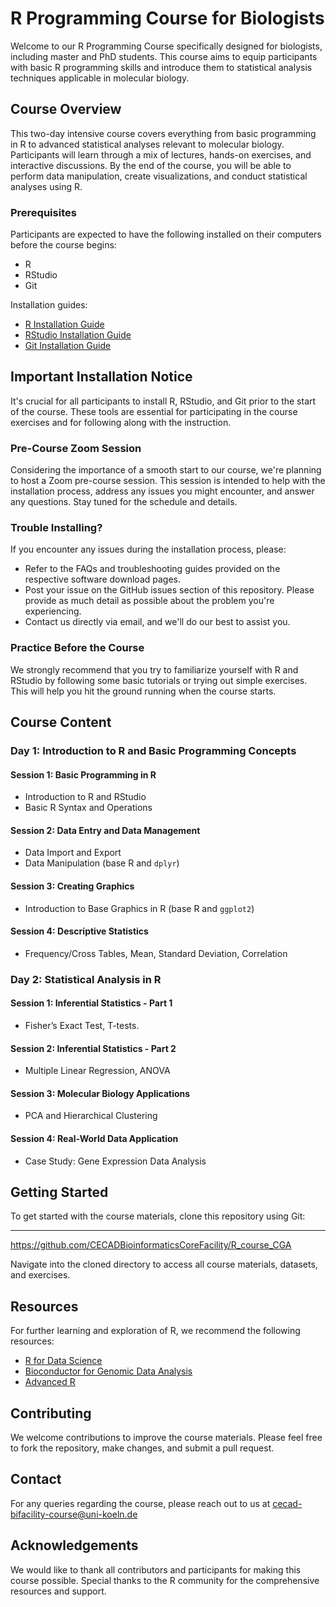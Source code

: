 # R Programming Course for Biologists

Welcome to our R Programming Course specifically designed for biologists, including master and PhD students. This course aims to equip participants with basic R programming skills and introduce them to statistical analysis techniques applicable in molecular biology.

## Course Overview

This two-day intensive course covers everything from basic programming in R to advanced statistical analyses relevant to molecular biology. Participants will learn through a mix of lectures, hands-on exercises, and interactive discussions. By the end of the course, you will be able to perform data manipulation, create visualizations, and conduct statistical analyses using R.

### Prerequisites

Participants are expected to have the following installed on their computers before the course begins:
- R
- RStudio
- Git

Installation guides:
- [R Installation Guide](https://cran.r-project.org/)
- [RStudio Installation Guide](https://www.rstudio.com/products/rstudio/download/)
- [Git Installation Guide](https://git-scm.com/book/en/v2/Getting-Started-Installing-Git)

## Important Installation Notice

It's crucial for all participants to install R, RStudio, and Git prior to the start of the course. These tools are essential for participating in the course exercises and for following along with the instruction.

### Pre-Course Zoom Session

Considering the importance of a smooth start to our course, we're planning to host a Zoom pre-course session. This session is intended to help with the installation process, address any issues you might encounter, and answer any questions. Stay tuned for the schedule and details.

### Trouble Installing?

If you encounter any issues during the installation process, please:
- Refer to the FAQs and troubleshooting guides provided on the respective software download pages.
- Post your issue on the GitHub issues section of this repository. Please provide as much detail as possible about the problem you're experiencing.
- Contact us directly via email, and we'll do our best to assist you.

### Practice Before the Course

We strongly recommend that you try to familiarize yourself with R and RStudio by following some basic tutorials or trying out simple exercises. This will help you hit the ground running when the course starts.


## Course Content

### Day 1: Introduction to R and Basic Programming Concepts

#### Session 1: Basic Programming in R
- Introduction to R and RStudio
- Basic R Syntax and Operations

#### Session 2: Data Entry and Data Management
- Data Import and Export
- Data Manipulation (base R and `dplyr`)

#### Session 3: Creating Graphics
- Introduction to Base Graphics in R (base R and `ggplot2`)

#### Session 4: Descriptive Statistics
- Frequency/Cross Tables, Mean, Standard Deviation, Correlation

### Day 2: Statistical Analysis in R

#### Session 1: Inferential Statistics - Part 1
- Fisher’s Exact Test, T-tests.

#### Session 2: Inferential Statistics - Part 2
- Multiple Linear Regression, ANOVA

#### Session 3: Molecular Biology Applications
- PCA and Hierarchical Clustering

#### Session 4: Real-World Data Application
- Case Study: Gene Expression Data Analysis

## Getting Started

To get started with the course materials, clone this repository using Git:

****

https://github.com/CECADBioinformaticsCoreFacility/R_course_CGA

Navigate into the cloned directory to access all course materials, datasets, and exercises.

## Resources

For further learning and exploration of R, we recommend the following resources:
- [R for Data Science](https://r4ds.had.co.nz/)
- [Bioconductor for Genomic Data Analysis](https://www.bioconductor.org/)
- [Advanced R](https://adv-r.hadley.nz/)

## Contributing

We welcome contributions to improve the course materials. Please feel free to fork the repository, make changes, and submit a pull request.

## Contact

For any queries regarding the course, please reach out to us at cecad-bifacility-course@uni-koeln.de

## Acknowledgements

We would like to thank all contributors and participants for making this course possible. Special thanks to the R community for the comprehensive resources and support.
